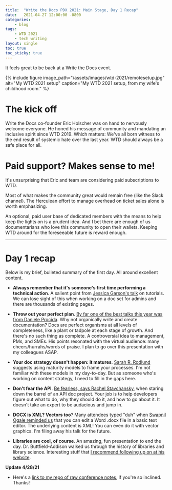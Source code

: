```yaml
---
title:  "Write the Docs PDX 2021: Main Stage, Day 1 Recap"
date:   2021-04-27 12:00:00 -0800
categories:
    - blog
tags:
    - WTD 2021
    - tech writing
layout: single
toc: true
toc_sticky: true
---
```


It feels great to be back at a Write the Docs event.

<!--more-->

{% include figure image_path="/assets/images/wtd-2021/remotesetup.jpg" alt="My WTD 2021 setup" caption="My WTD 2021 setup, from my wife's childhood room." %}


# The kick off

Write the Docs co-founder Eric Holscher was on hand to nervously welcome everyone. He honed his message of community and mandating an inclusive spirit since WTD 2019. Which matters: We've all born witness to the end result of systemic hate over the last year. WTD should always be a safe place for all.

# Paid support? Makes sense to me!

It's unsurprising that Eric and team are considering paid subscriptions to WTD.

Most of what makes the community great would remain free (like the Slack channel). The Herculean effort to manage overhead on ticket sales alone is worth emphasizing.

An optional, paid user base of dedicated members with the means to help keep the lights on is a prudent idea. And I bet there are enough of us documentarians who love this community to open their wallets. Keeping WTD around for the foreseeable future is reward enough.

----

# Day 1 recap

Below is my brief, bulleted summary of the first day. All around excellent content.

- **Always remember that it's someone's first time performing a technical action**. A salient point from [Jessica Garson's talk](https://www.writethedocs.org/conf/portland/2021/speakers/#speaker-jessica-garson) on tutorials. We can lose sight of this when working on a doc set for admins and there are thousands of existing pages.

- **Throw out your perfect plan**. [By far one of the best talks this year was from Daniele Procida](https://www.writethedocs.org/conf/portland/2021/speakers/#speaker-daniele-procida). Why not organically write and create documentation? Docs are perfect organisms at all levels of completeness, like a plant or tadpole at each stage of growth. And there's no such thing as complete. A controversial idea to management, PMs, and SMEs. His points resonated with the virtual audience: many cheers/hurrahs/words of praise. I plan to go over this presentation with my colleagues ASAP.

- **Your doc strategy doesn't happen: it matures**. [Sarah R. Rodlund](https://www.writethedocs.org/conf/portland/2021/speakers/#speaker-sarah-r-rodlund) suggests using maturity models to frame your processes. I'm not familiar with these models in my day-to-day. But as someone who's working on content strategy, I need to fill in the gaps here.

- **Don't fear the API**. [Be fearless, says Rachel Stavchansky](https://www.writethedocs.org/conf/portland/2021/speakers/#speaker-rachael-stavchansky), when staring down the barrel of an API doc project. Your job is to help developers figure out what to do, why they should do it, and how to go about it. It doesn't take an expert to be audacious and jump in.

- **DOCX is XML? Vectors too**? Many attendees typed "duh" when [Swapnil Ogale reminded us](https://www.writethedocs.org/conf/portland/2021/speakers/#speaker-swapnil-ogale) that you can edit a Word .docx file in a basic text editor. The underlying content is XML! You can even do it with vector graphics. I'm filing away his talk for the future.

- **Libraries are cool, of course**. An amazing, fun presentation to end the day. Dr. Buttfield-Addison walked us through the history of libraries and library science. Interesting stuff that [I recommend following up on at his website](https://hey.paris).

**Update 4/28/21**
- Here's a [link to my repo of raw conference notes](https://github.com/a-thay/WTD-2021), if you're so inclined. Thanks!
